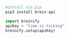 >
```python
#install via pip
pip3 install brein-api
```

>
```python
import breinify
apiKey = "time-is-ticking"
breinify.setup(apiKey)
```